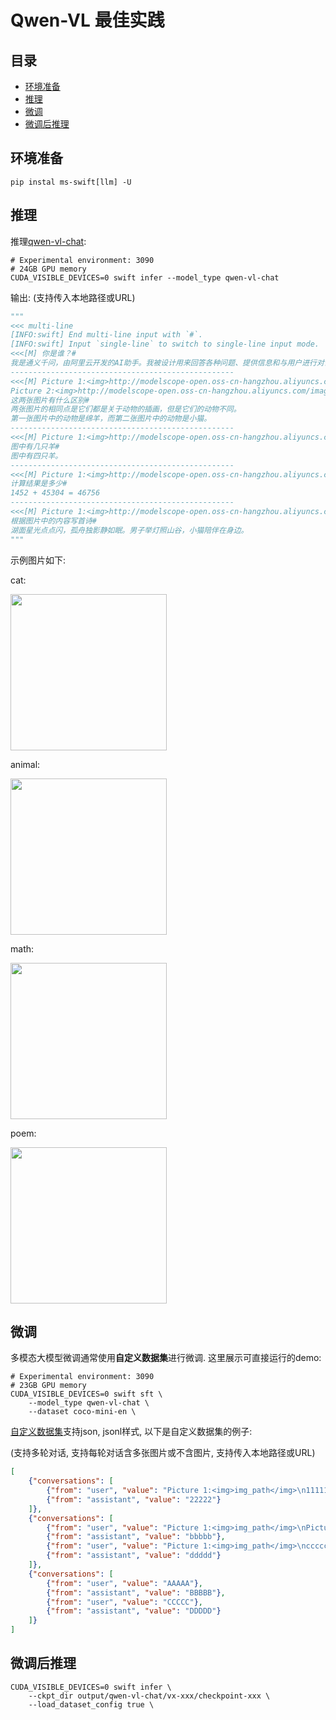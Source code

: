 
# Qwen-VL 最佳实践

## 目录
- [环境准备](#环境准备)
- [推理](#推理)
- [微调](#微调)
- [微调后推理](#微调后推理)


## 环境准备
```shell
pip instal ms-swift[llm] -U
```

## 推理

推理[qwen-vl-chat](https://modelscope.cn/models/qwen/Qwen-VL-Chat/summary):
```shell
# Experimental environment: 3090
# 24GB GPU memory
CUDA_VISIBLE_DEVICES=0 swift infer --model_type qwen-vl-chat
```

输出: (支持传入本地路径或URL)
```python
"""
<<< multi-line
[INFO:swift] End multi-line input with `#`.
[INFO:swift] Input `single-line` to switch to single-line input mode.
<<<[M] 你是谁？#
我是通义千问，由阿里云开发的AI助手。我被设计用来回答各种问题、提供信息和与用户进行对话。有什么我可以帮助你的吗？
--------------------------------------------------
<<<[M] Picture 1:<img>http://modelscope-open.oss-cn-hangzhou.aliyuncs.com/images/animal.png</img>
Picture 2:<img>http://modelscope-open.oss-cn-hangzhou.aliyuncs.com/images/cat.png</img>
这两张图片有什么区别#
两张图片的相同点是它们都是关于动物的插画，但是它们的动物不同。
第一张图片中的动物是绵羊，而第二张图片中的动物是小猫。
--------------------------------------------------
<<<[M] Picture 1:<img>http://modelscope-open.oss-cn-hangzhou.aliyuncs.com/images/animal.png</img>
图中有几只羊#
图中有四只羊。
--------------------------------------------------
<<<[M] Picture 1:<img>http://modelscope-open.oss-cn-hangzhou.aliyuncs.com/images/math.png</img>
计算结果是多少#
1452 + 45304 = 46756
--------------------------------------------------
<<<[M] Picture 1:<img>http://modelscope-open.oss-cn-hangzhou.aliyuncs.com/images/poem.png</img>
根据图片中的内容写首诗#
湖面星光点点闪，孤舟独影静如眠。男子举灯照山谷，小猫陪伴在身边。
"""
```

示例图片如下:

cat:

<img src="http://modelscope-open.oss-cn-hangzhou.aliyuncs.com/images/cat.png" width="250" style="display: inline-block;">

animal:

<img src="http://modelscope-open.oss-cn-hangzhou.aliyuncs.com/images/animal.png" width="250" style="display: inline-block;">

math:

<img src="http://modelscope-open.oss-cn-hangzhou.aliyuncs.com/images/math.png" width="250" style="display: inline-block;">

poem:

<img src="http://modelscope-open.oss-cn-hangzhou.aliyuncs.com/images/poem.png" width="250" style="display: inline-block;">


## 微调
多模态大模型微调通常使用**自定义数据集**进行微调. 这里展示可直接运行的demo:

```shell
# Experimental environment: 3090
# 23GB GPU memory
CUDA_VISIBLE_DEVICES=0 swift sft \
    --model_type qwen-vl-chat \
    --dataset coco-mini-en \
```

[自定义数据集](../LLM/自定义与拓展.md#-推荐命令行参数的形式)支持json, jsonl样式, 以下是自定义数据集的例子:

(支持多轮对话, 支持每轮对话含多张图片或不含图片, 支持传入本地路径或URL)

```json
[
    {"conversations": [
        {"from": "user", "value": "Picture 1:<img>img_path</img>\n11111"},
        {"from": "assistant", "value": "22222"}
    ]},
    {"conversations": [
        {"from": "user", "value": "Picture 1:<img>img_path</img>\nPicture 2:<img>img_path2</img>\nPicture 3:<img>img_path3</img>\naaaaa"},
        {"from": "assistant", "value": "bbbbb"},
        {"from": "user", "value": "Picture 1:<img>img_path</img>\nccccc"},
        {"from": "assistant", "value": "ddddd"}
    ]},
    {"conversations": [
        {"from": "user", "value": "AAAAA"},
        {"from": "assistant", "value": "BBBBB"},
        {"from": "user", "value": "CCCCC"},
        {"from": "assistant", "value": "DDDDD"}
    ]}
]
```


## 微调后推理

```shell
CUDA_VISIBLE_DEVICES=0 swift infer \
    --ckpt_dir output/qwen-vl-chat/vx-xxx/checkpoint-xxx \
    --load_dataset_config true \
```
